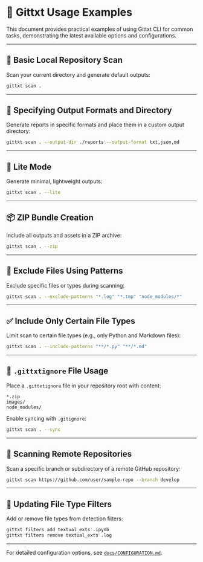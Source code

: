 # 🚀 Gittxt Usage Examples

This document provides practical examples of using Gittxt CLI for common tasks, demonstrating the latest available options and configurations.

---

## 📂 Basic Local Repository Scan

Scan your current directory and generate default outputs:

```bash
gittxt scan .
```

---

## 🚩 Specifying Output Formats and Directory

Generate reports in specific formats and place them in a custom output directory:

```bash
gittxt scan . --output-dir ./reports --output-format txt,json,md
```

---

## 🌟 Lite Mode

Generate minimal, lightweight outputs:

```bash
gittxt scan . --lite
```

---

## 📦 ZIP Bundle Creation

Include all outputs and assets in a ZIP archive:

```bash
gittxt scan . --zip
```

---

## 🚫 Exclude Files Using Patterns

Exclude specific files or types during scanning:

```bash
gittxt scan . --exclude-patterns "*.log" "*.tmp" "node_modules/*"
```

---

## ✅ Include Only Certain File Types

Limit scan to certain file types (e.g., only Python and Markdown files):

```bash
gittxt scan . --include-patterns "**/*.py" "**/*.md"
```

---

## 📄 `.gittxtignore` File Usage

Place a `.gittxtignore` file in your repository root with content:

```text
*.zip
images/
node_modules/
```

Enable syncing with `.gitignore`:

```bash
gittxt scan . --sync
```

---

## 📁 Scanning Remote Repositories

Scan a specific branch or subdirectory of a remote GitHub repository:

```bash
gittxt scan https://github.com/user/sample-repo --branch develop
```

---

## 🔧 Updating File Type Filters

Add or remove file types from detection filters:

```bash
gittxt filters add textual_exts .ipynb
gittxt filters remove textual_exts .log
```

---

For detailed configuration options, see [`docs/CONFIGURATION.md`](CONFIGURATION.md).

